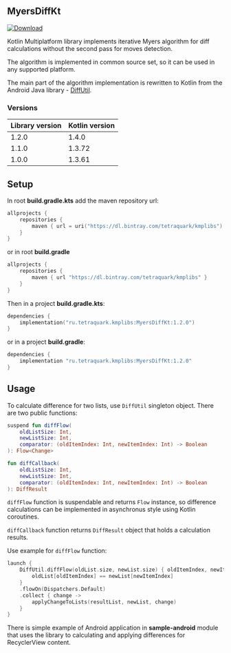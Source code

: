 ## MyersDiffKt

[ ![Download](https://api.bintray.com/packages/tetraquark/kmplibs/MyersDiffKt/images/download.svg) ](https://bintray.com/tetraquark/kmplibs/MyersDiffKt/_latestVersion)

Kotlin Multiplatform library implements iterative Myers algorithm for diff calculations without the second pass for moves detection.

The algorithm is implemented in common source set, so it can be used in any supported platform.

The main part of the algorithm implementation is rewritten to Kotlin from the Android Java library - [DiffUtil](https://developer.android.com/reference/android/support/v7/util/DiffUtil).

### Versions

Library version | Kotlin version
------------ | -------------
1.2.0 | 1.4.0
1.1.0 | 1.3.72
1.0.0 | 1.3.61

## Setup

In root **build.gradle.kts** add the maven repository url:

```kotlin
allprojects {
    repositories {
        maven { url = uri("https://dl.bintray.com/tetraquark/kmplibs") }
    }
}
```

or in root **build.gradle**
```groovy
allprojects {
    repositories {
        maven { url "https://dl.bintray.com/tetraquark/kmplibs" }
    }
}
```

Then in a project **build.gradle.kts**:
```kotlin
dependencies {
    implementation("ru.tetraquark.kmplibs:MyersDiffKt:1.2.0")
}
```

or in a project **build.gradle**:

```groovy
dependencies {
    implementation "ru.tetraquark.kmplibs:MyersDiffKt:1.2.0"
}
```

## Usage

To calculate difference for two lists, use `DiffUtil` singleton object. There are two public functions:

```kotlin
suspend fun diffFlow(
    oldListSize: Int,
    newListSize: Int,
    comparator: (oldItemIndex: Int, newItemIndex: Int) -> Boolean
): Flow<Change>
```

```kotlin
fun diffCallback(
    oldListSize: Int,
    newListSize: Int,
    comparator: (oldItemIndex: Int, newItemIndex: Int) -> Boolean
): DiffResult
```

`diffFlow` function is suspendable and returns `Flow` instance, so difference calculations can be implemented in asynchronus style using Kotlin coroutines.

`diffCallback` function returns `DiffResult` object that holds a calculation results.

Use example for `diffFlow` function:

```kotlin
launch {
    DiffUtil.diffFlow(oldList.size, newList.size) { oldItemIndex, newItemIndex ->
        oldList[oldItemIndex] == newList[newItemIndex]
    }
    .flowOn(Dispatchers.Default)
    .collect { change ->
        applyChangeToLists(resultList, newList, change)
    }
}
```

There is simple example of Android application in **sample-android** module that uses the library to calculating and applying differences for RecyclerView content.
